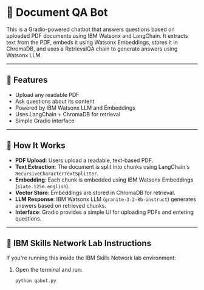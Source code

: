 # 📄 Document QA Bot

This is a Gradio-powered chatbot that answers questions based on uploaded PDF documents using IBM Watsonx and LangChain. It extracts text from the PDF, embeds it using Watsonx Embeddings, stores it in ChromaDB, and uses a RetrievalQA chain to generate answers using Watsonx LLM.

---

## 🚀 Features

- Upload any readable PDF
- Ask questions about its content
- Powered by IBM Watsonx LLM and Embeddings
- Uses LangChain + ChromaDB for retrieval
- Simple Gradio interface

---

## 🧠 How It Works

- **PDF Upload**: Users upload a readable, text-based PDF.
- **Text Extraction**: The document is split into chunks using LangChain's `RecursiveCharacterTextSplitter`.
- **Embedding**: Each chunk is embedded using IBM Watsonx Embeddings (`slate.125m.english`).
- **Vector Store**: Embeddings are stored in ChromaDB for retrieval.
- **LLM Response**: IBM Watsonx LLM (`granite-3-2-8b-instruct`) generates answers based on retrieved chunks.
- **Interface**: Gradio provides a simple UI for uploading PDFs and entering questions.

---

## 🧪 IBM Skills Network Lab Instructions

If you're running this inside the IBM Skills Network lab environment:

1. Open the terminal and run:
   ```bash
   python qabot.py
